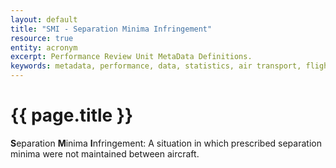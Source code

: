```yaml
---
layout: default
title: "SMI - Separation Minima Infringement"
resource: true
entity: acronym
excerpt: Performance Review Unit MetaData Definitions.
keywords: metadata, performance, data, statistics, air transport, flights, europe, delay, safety
---
```

# {{ page.title }}

**S**eparation **M**inima **I**nfringement: A situation in which prescribed separation minima were not maintained between aircraft.